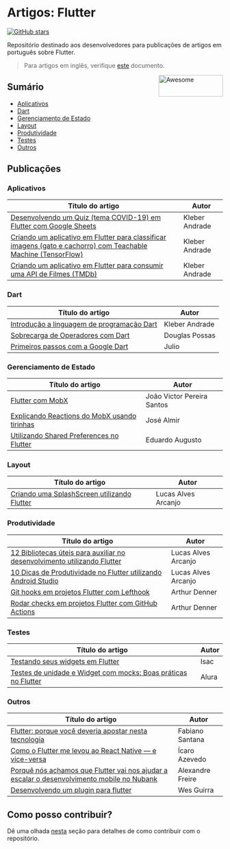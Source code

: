 # Artigos: Flutter

[![GitHub stars](https://img.shields.io/github/stars/lucalves/artigos-sobre-flutter?color=blue)](https://github.com/lucalves/artigos-sobre-flutter)

Repositório destinado aos desenvolvedores para publicações de artigos em português sobre Flutter. 

> Para artigos em inglês, verifique [este](https://github.com/lucalves/artigos-flutter/blob/master/README-en.md) documento.

<img width="150" height="50" src="https://upload.wikimedia.org/wikipedia/commons/1/17/Google-flutter-logo.png" alt="Awesome" align="right">

## Sumário

- [Aplicativos](https://github.com/lucalves/artigos-flutter/blob/master/README.md#Aplicativos)
- [Dart](https://github.com/lucalves/artigos-flutter/blob/master/README.md#Dart)
- [Gerenciamento de Estado](https://github.com/lucalves/artigos-flutter/blob/master/README.md#Gerenciamento-de-Estado)
- [Layout](https://github.com/lucalves/artigos-flutter/blob/master/README.md#Layout)
- [Produtividade](https://github.com/lucalves/artigos-flutter/blob/master/README.md#Produtividade)
- [Testes](https://github.com/lucalves/artigos-flutter/blob/master/README.md#Testes)
- [Outros](https://github.com/lucalves/artigos-flutter/blob/master/README.md#Outros)

## Publicações

### Aplicativos

Título do artigo | Autor
---------------- | ----- 
[Desenvolvendo um Quiz (tema COVID-19) em Flutter com Google Sheets](https://medium.com/flutter-comunidade-br/desenvolvendo-um-quiz-com-flutter-e-google-sheets-414656cb89a2) | Kleber Andrade
[Criando um aplicativo em Flutter para classificar imagens (gato e cachorro) com Teachable Machine (TensorFlow)](https://medium.com/flutter-comunidade-br/criando-um-aplicativo-em-flutter-para-classificar-imagens-gato-e-cachorro-com-teachable-machine-be35c604c780) | Kleber Andrade
[Criando um aplicativo em Flutter para consumir uma API de Filmes (TMDb)](https://medium.com/flutter-comunidade-br/criando-um-aplicativo-em-flutter-para-consumir-uma-api-de-filmes-tmdb-2b5a9982bfcd) | Kleber Andrade

### Dart

Título do artigo | Autor 
---------------- | ----- 
[Introdução a linguagem de programação Dart](https://medium.com/flutter-comunidade-br/introdu%C3%A7%C3%A3o-a-linguagem-de-programa%C3%A7%C3%A3o-dart-b098e4e2a41e) | Kleber Andrade
[Sobrecarga de Operadores com Dart](https://medium.com/flutter-comunidade-br/sobrecarga-de-operadores-com-dart-84d94842ce89) | Douglas Possas
[Primeiros passos com a Google Dart](https://www.devmedia.com.br/primeiros-passos-com-a-google-dart/32954) | Julio

### Gerenciamento de Estado

Título do artigo | Autor 
---------------- | ----- 
[Flutter com MobX](https://medium.com/flutter-comunidade-br/flutter-com-mobx-c0f4762fbd1a) | João Victor Pereira Santos
[Explicando Reactions do MobX usando tirinhas](https://medium.com/@almirjr.ze/explicando-reactions-do-mobx-usando-tirinhas-e1ac5def1a1b) | José Almir
[Utilizando Shared Preferences no Flutter](https://medium.com/flutter-comunidade-br/utilizando-shared-preferences-no-flutter-4d762be337b8) | Eduardo Augusto

### Layout

Título do artigo | Autor 
---------------- | ----- 
[Criando uma SplashScreen utilizando Flutter](https://medium.com/flutter-comunidade-br/criando-uma-splashscreen-utilizando-flutter-926f9b25de31) | Lucas Alves Arcanjo

### Produtividade
Título do artigo | Autor 
---------------- | ----- 
[12 Bibliotecas úteis para auxiliar no desenvolvimento utilizando Flutter](https://medium.com/flutter-comunidade-br/12-bibliotecas-%C3%BAteis-para-auxiliar-no-desenvolvimento-utilizando-flutter-5982fdf01c80) | Lucas Alves Arcanjo
[10 Dicas de Produtividade no Flutter utilizando Android Studio](https://medium.com/flutter-comunidade-br/10-dicas-de-produtividade-no-flutter-utilizando-android-studio-38d2bbcc9a92) | Lucas Alves Arcanjo
[Git hooks em projetos Flutter com Lefthook](https://medium.com/flutterando/git-hooks-em-projetos-flutter-com-lefthook-b3a5e9b5fe2d) | Arthur Denner
[Rodar checks em projetos Flutter com GitHub Actions](https://medium.com/flutterando/rodar-checks-em-projetos-flutter-com-github-actions-d67efbdc680e) | Arthur Denner

### Testes
Título do artigo | Autor 
---------------- | ----- 
[Testando seus widgets em Flutter](https://medium.com/flutter-comunidade-br/widget-test-787b81cf8996) | Isac
[Testes de unidade e Widget com mocks: Boas práticas no Flutter](https://www.alura.com.br/conteudo/testes-widgets-flutter) | Alura

### Outros
Título do artigo | Autor 
---------------- | ----- 
[Flutter: porque você deveria apostar nesta tecnologia](https://medium.com/tableless/flutter-porque-voc%C3%AA-deveria-apostar-nesta-tecnologia-94a510fffd18) | Fabiano Santana
[Como o Flutter me levou ao React Native — e vice-versa](https://medium.com/flutter-comunidade-br/como-o-flutter-me-levou-ao-react-native-e-vice-versa-5ec6329508b8) | Ícaro Azevedo
[Porquê nós achamos que Flutter vai nos ajudar a escalar o desenvolvimento mobile no Nubank](https://medium.com/flutter-comunidade-br/porqu%C3%AA-n%C3%B3s-achamos-que-flutter-vai-nos-ajudar-a-escalar-o-desenvolvimento-mobile-no-nubank-95d07b4554d7) | Alexandre Freire
[Desenvolvendo um plugin para flutter](https://medium.com/flutter-comunidade-br/desenvolvendo-um-plugin-para-flutter-9c81b683189) | Wes Guirra


## Como posso contribuir?

Dê uma olhada [nesta](https://github.com/lucalves/artigos-flutter/blob/master/CONTRIBUTING.md) seção para detalhes de como contribuir com o repositório.
